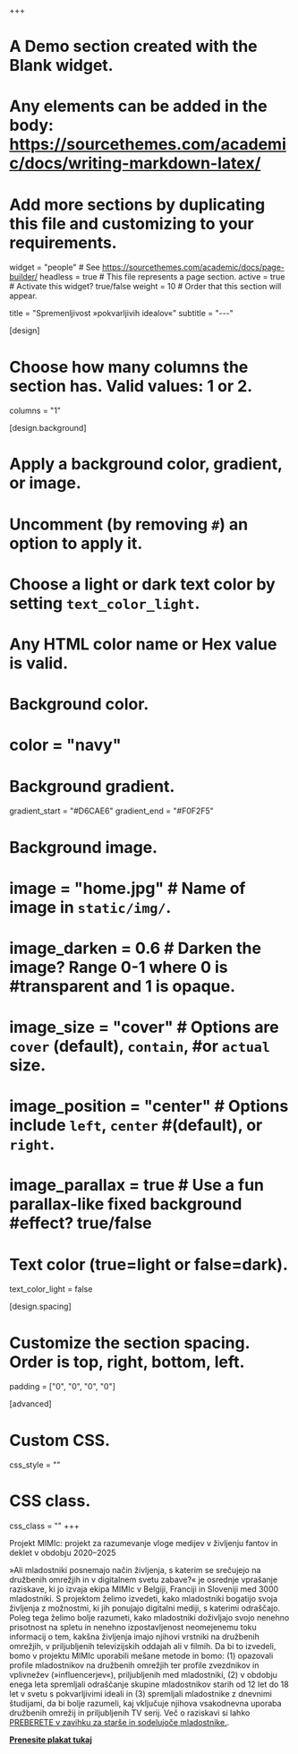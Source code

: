 +++
# A Demo section created with the Blank widget.
# Any elements can be added in the body: https://sourcethemes.com/academic/docs/writing-markdown-latex/
# Add more sections by duplicating this file and customizing to your requirements.

widget = "people"  # See https://sourcethemes.com/academic/docs/page-builder/
headless = true  # This file represents a page section.
active = true  # Activate this widget? true/false
weight = 10  # Order that this section will appear.

title = "Spremenljivost »pokvarljivih idealov«"
subtitle = "---"

[design]
  # Choose how many columns the section has. Valid values: 1 or 2.
  columns = "1"

[design.background]
  # Apply a background color, gradient, or image.
  #   Uncomment (by removing `#`) an option to apply it.
  #   Choose a light or dark text color by setting `text_color_light`.
  #   Any HTML color name or Hex value is valid.

  # Background color.
  # color = "navy"
  
  # Background gradient.
  gradient_start = "#D6CAE6"
  gradient_end = "#F0F2F5"
  
  # Background image.
#  image = "home.jpg"  # Name of image in `static/img/`.
#  image_darken = 0.6  # Darken the image? Range 0-1 where 0 is #transparent and 1 is opaque.
#  image_size = "cover"  #  Options are `cover` (default), `contain`, #or `actual` size.
#  image_position = "center"  # Options include `left`, `center` #(default), or `right`.
#  image_parallax = true  # Use a fun parallax-like fixed background #effect? true/false

  # Text color (true=light or false=dark).
  text_color_light = false

[design.spacing]
  # Customize the section spacing. Order is top, right, bottom, left.
  padding = ["0", "0", "0", "0"]

[advanced]
 # Custom CSS. 
 css_style = ""
 
 # CSS class.
 css_class = ""
+++

Projekt MIMIc: projekt za razumevanje vloge medijev v življenju fantov in deklet v obdobju 2020–2025

»Ali mladostniki posnemajo način življenja, s katerim se srečujejo na družbenih omrežjih in v digitalnem svetu zabave?« je osrednje vprašanje raziskave, ki jo izvaja ekipa MIMIc v Belgiji, Franciji in Sloveniji med 3000 mladostniki. S projektom želimo izvedeti, kako mladostniki bogatijo svoja življenja z možnostmi, ki jih ponujajo digitalni mediji, s katerimi odraščajo. Poleg tega želimo bolje razumeti, kako mladostniki doživljajo svojo nenehno prisotnost na spletu in nenehno izpostavljenost neomejenemu toku informacij o tem, kakšna življenja imajo njihovi vrstniki na družbenih omrežjih, v priljubljenih televizijskih oddajah ali v filmih. Da bi to izvedeli, bomo v projektu MIMIc uporabili mešane metode in bomo: (1) opazovali profile mladostnikov na družbenih omrežjih ter profile zvezdnikov in vplivnežev (»influencerjev«), priljubljenih med mladostniki, (2) v obdobju enega leta spremljali odraščanje skupine mladostnikov starih od 12 let do 18 let v svetu s pokvarljivimi ideali in (3) spremljali mladostnike z dnevnimi študijami, da bi bolje razumeli, kaj vključuje njihova vsakodnevna uporaba družbenih omrežij in priljubljenih TV serij. Več o raziskavi si lahko [PREBERETE v zavihku za starše in sodelujoče mladostnike.](http://www.projectmimic.eu/sl/parents/).

<a href="/img/poster_SL.pdf" tabindex="-1"><strong>Prenesite plakat tukaj</strong></a>